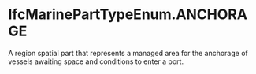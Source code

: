 IfcMarinePartTypeEnum.ANCHORAGE
===============================
A region spatial part that represents a managed area for the anchorage of
vessels awaiting space and conditions to enter a port.


